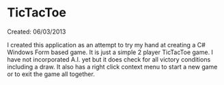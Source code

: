 # TicTacToe
Created: 06/03/2013

I created this application as an attempt to try my hand at creating a C# Windows Form based game.
It is just a simple 2 player TicTacToe game. I have not incorporated A.I. yet but it does check
for all victory conditions including a draw. It also has a right click context menu to start a new
game or to exit the game all together.
